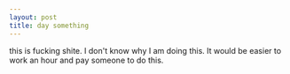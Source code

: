 ```yaml
---
layout: post
title: day something
---
```


this is fucking shite. I don't know why I am doing this. It would be easier to work an hour and pay someone to do this. 